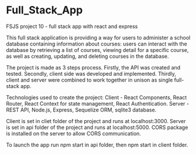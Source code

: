 # Full_Stack_App
 FSJS project 10 - full stack app with react and express

 This full stack application is providing a way for users to administer a school database containing information about courses: users can interact with the database by retrieving a list of courses, viewing detail for a specific course, as well as creating, updating, and deleting courses in the database.

 The project is made as 3 steps process. Firstly, the API was created and tested. Secondly, client side was developed and implemented. Thirdly, client and server
 were combined to work together in unison as single full-stack app. 

Technologies used to create the project:
    Client - React Components, React Router, React Context for state management, React Authentication.
    Server - REST API, Node.js, Express, Sequelize ORM, sqlite3 database.

Client is set in cliet folder of the project and runs at localhost:3000.
Server is set in api folder of the project and runs at localhost:5000.
CORS package is installed on the server to allow CORS communication.

To launch the app run npm start in api folder, then npm start in client folder.